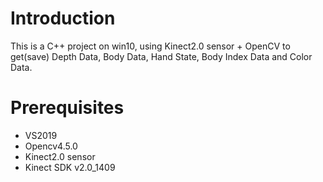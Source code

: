 # Introduction
This is a C++ project on win10, using Kinect2.0 sensor + OpenCV to get(save) Depth Data, Body Data, Hand State, Body Index Data and Color Data.
# Prerequisites
- VS2019
- Opencv4.5.0
- Kinect2.0 sensor
- Kinect SDK v2.0_1409
